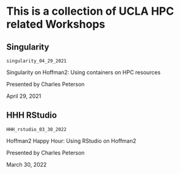 # This is a collection of UCLA HPC related Workshops 

## Singularity

`singularity_04_29_2021`

Singularity on Hoffman2: Using containers on HPC resources

Presented by Charles Peterson

April 29, 2021

## HHH RStudio

`HHH_rstudio_03_30_2022`

Hoffman2 Happy Hour: Using RStudio on Hoffman2

Presented by Charles Peterson

March 30, 2022


